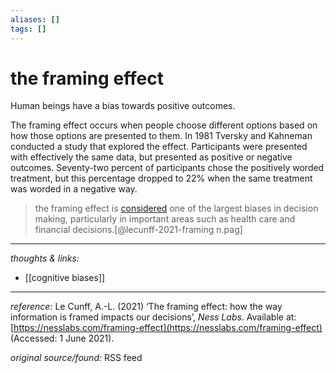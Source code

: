 ```yaml
---
aliases: []
tags: []
---
```


# the framing effect

Human beings have a bias towards positive outcomes.

The framing effect occurs when people choose different options based on how those options are presented to them. In 1981 Tversky and Kahneman conducted a study that explored the effect. Participants were presented with effectively the same data, but presented as positive or negative outcomes. Seventy-two percent of participants chose the positively worded treatment, but this percentage dropped to 22% when the same treatment was worded in a negative way. 

>the framing effect is [considered](https://academic.oup.com/psychsocgerontology/article/67B/2/139/537897) one of the largest biases in decision making, particularly in important areas such as health care and financial decisions.[@lecunff-2021-framing n.pag]


---

_thoughts & links:_

- [[cognitive biases]]


---

_reference:_ Le Cunff, A.-L. (2021) ‘The framing effect: how the way information is framed impacts our decisions’, _Ness Labs_. Available at: [https://nesslabs.com/framing-effect](https://nesslabs.com/framing-effect) (Accessed: 1 June 2021).

_original source/found:_ RSS feed